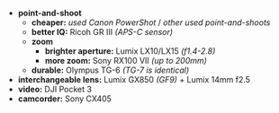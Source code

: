 - **point-and-shoot** 
	- **cheaper:** *used Canon PowerShot* / *other used point-and-shoots*
	- **better IQ:** Ricoh GR III *(APS-C sensor)*
	- **zoom**
		- **brighter aperture:** Lumix LX10/LX15 *(f1.4-2.8)*
		- **more zoom:** Sony RX100 VII *(up to 200mm)*
	- **durable:** Olympus TG-6 *(TG-7 is identical)*
- **interchangeable lens:** Lumix GX850 *(GF9)* + Lumix 14mm f2.5
- **video:** DJI Pocket 3
- **camcorder:** Sony CX405